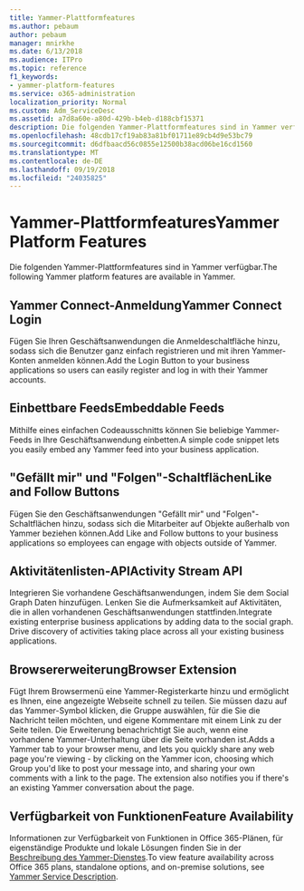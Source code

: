 ```yaml
---
title: Yammer-Plattformfeatures
ms.author: pebaum
author: pebaum
manager: mnirkhe
ms.date: 6/13/2018
ms.audience: ITPro
ms.topic: reference
f1_keywords:
- yammer-platform-features
ms.service: o365-administration
localization_priority: Normal
ms.custom: Adm_ServiceDesc
ms.assetid: a7d8a60e-a80d-429b-b4eb-d188cbf15371
description: Die folgenden Yammer-Plattformfeatures sind in Yammer verfügbar.
ms.openlocfilehash: 48cdb17cf19ab83a81bf01711e89cb4d9e53bc79
ms.sourcegitcommit: d6dfbaacd56c0855e12500b38acd06be16cd1560
ms.translationtype: MT
ms.contentlocale: de-DE
ms.lasthandoff: 09/19/2018
ms.locfileid: "24035825"
---
```

# <a name="yammer-platform-features"></a><span data-ttu-id="744a8-103">Yammer-Plattformfeatures</span><span class="sxs-lookup"><span data-stu-id="744a8-103">Yammer Platform Features</span></span>

<span data-ttu-id="744a8-104">Die folgenden Yammer-Plattformfeatures sind in Yammer verfügbar.</span><span class="sxs-lookup"><span data-stu-id="744a8-104">The following Yammer platform features are available in Yammer.</span></span>
  
## <a name="yammer-connect-login"></a><span data-ttu-id="744a8-105">Yammer Connect-Anmeldung</span><span class="sxs-lookup"><span data-stu-id="744a8-105">Yammer Connect Login</span></span>
<span data-ttu-id="744a8-106"><a name="bkmk_YammerConnectLogin"> </a></span><span class="sxs-lookup"><span data-stu-id="744a8-106"></span></span>

<span data-ttu-id="744a8-107">Fügen Sie Ihren Geschäftsanwendungen die Anmeldeschaltfläche hinzu, sodass sich die Benutzer ganz einfach registrieren und mit ihren Yammer-Konten anmelden können.</span><span class="sxs-lookup"><span data-stu-id="744a8-107">Add the Login Button to your business applications so users can easily register and log in with their Yammer accounts.</span></span>
  
## <a name="embeddable-feeds"></a><span data-ttu-id="744a8-108">Einbettbare Feeds</span><span class="sxs-lookup"><span data-stu-id="744a8-108">Embeddable Feeds</span></span>
<span data-ttu-id="744a8-109"><a name="bkmk_EmbeddableFeeds"> </a></span><span class="sxs-lookup"><span data-stu-id="744a8-109"></span></span>

<span data-ttu-id="744a8-110">Mithilfe eines einfachen Codeausschnitts können Sie beliebige Yammer-Feeds in Ihre Geschäftsanwendung einbetten.</span><span class="sxs-lookup"><span data-stu-id="744a8-110">A simple code snippet lets you easily embed any Yammer feed into your business application.</span></span>
  
## <a name="like-and-follow-buttons"></a><span data-ttu-id="744a8-111">"Gefällt mir" und "Folgen"-Schaltflächen</span><span class="sxs-lookup"><span data-stu-id="744a8-111">Like and Follow Buttons</span></span>
<span data-ttu-id="744a8-112"><a name="bkmk_LikeAndFollowButtons"> </a></span><span class="sxs-lookup"><span data-stu-id="744a8-112"></span></span>

<span data-ttu-id="744a8-113">Fügen Sie den Geschäftsanwendungen "Gefällt mir" und "Folgen"-Schaltflächen hinzu, sodass sich die Mitarbeiter auf Objekte außerhalb von Yammer beziehen können.</span><span class="sxs-lookup"><span data-stu-id="744a8-113">Add Like and Follow buttons to your business applications so employees can engage with objects outside of Yammer.</span></span>
  
## <a name="activity-stream-api"></a><span data-ttu-id="744a8-114">Aktivitätenlisten-API</span><span class="sxs-lookup"><span data-stu-id="744a8-114">Activity Stream API</span></span>
<span data-ttu-id="744a8-115"><a name="bkmk_ActivityStreamAPI"> </a></span><span class="sxs-lookup"><span data-stu-id="744a8-115"></span></span>

<span data-ttu-id="744a8-p101">Integrieren Sie vorhandene Geschäftsanwendungen, indem Sie dem Social Graph Daten hinzufügen. Lenken Sie die Aufmerksamkeit auf Aktivitäten, die in allen vorhandenen Geschäftsanwendungen stattfinden.</span><span class="sxs-lookup"><span data-stu-id="744a8-p101">Integrate existing enterprise business applications by adding data to the social graph. Drive discovery of activities taking place across all your existing business applications.</span></span>
  
## <a name="browser-extension"></a><span data-ttu-id="744a8-118">Browsererweiterung</span><span class="sxs-lookup"><span data-stu-id="744a8-118">Browser Extension</span></span>
<span data-ttu-id="744a8-119"><a name="bkmk_BrowserExtension"> </a></span><span class="sxs-lookup"><span data-stu-id="744a8-119"></span></span>

<span data-ttu-id="744a8-p102">Fügt Ihrem Browsermenü eine Yammer-Registerkarte hinzu und ermöglicht es Ihnen, eine angezeigte Webseite schnell zu teilen. Sie müssen dazu auf das Yammer-Symbol klicken, die Gruppe auswählen, für die Sie die Nachricht teilen möchten, und eigene Kommentare mit einem Link zu der Seite teilen. Die Erweiterung benachrichtigt Sie auch, wenn eine vorhandene Yammer-Unterhaltung über die Seite vorhanden ist.</span><span class="sxs-lookup"><span data-stu-id="744a8-p102">Adds a Yammer tab to your browser menu, and lets you quickly share any web page you're viewing - by clicking on the Yammer icon, choosing which Group you'd like to post your message into, and sharing your own comments with a link to the page. The extension also notifies you if there's an existing Yammer conversation about the page.</span></span> 
  
## <a name="feature-availability"></a><span data-ttu-id="744a8-122">Verfügbarkeit von Funktionen</span><span class="sxs-lookup"><span data-stu-id="744a8-122">Feature Availability</span></span>
<span data-ttu-id="744a8-123"><a name="bkmk_BrowserExtension"> </a></span><span class="sxs-lookup"><span data-stu-id="744a8-123"></span></span>

<span data-ttu-id="744a8-124">Informationen zur Verfügbarkeit von Funktionen in Office 365-Plänen, für eigenständige Produkte und lokale Lösungen finden Sie in der [Beschreibung des Yammer-Dienstes](yammer-service-description.md).</span><span class="sxs-lookup"><span data-stu-id="744a8-124">To view feature availability across Office 365 plans, standalone options, and on-premise solutions, see [Yammer Service Description](yammer-service-description.md).</span></span>
  

